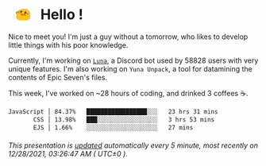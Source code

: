 <h1>   <img src="./spoink.gif" style="vertical-align:middle;" width="30px">   Hello ! </h1>

Nice to meet you! I'm just a guy without a tomorrow, who likes to develop little things with his poor knowledge.

Currently, I'm working on <a href='https://github.com/Asgarrrr/Luna'>`Luna`</a>, a Discord bot used by 58828 users with very unique features. I'm also working on `Yuna Unpack`, a tool for datamining the contents of Epic Seven's files.

This week, I've worked on ~28 hours of coding, and drinked 3 coffees ☕.

```
JavaScript │ 84.37%   █████████████████░░░   23 hrs 31 mins
       CSS │ 13.98%   ███░░░░░░░░░░░░░░░░░   3 hrs 53 mins
       EJS │ 1.66%    ░░░░░░░░░░░░░░░░░░░░   27 mins
```

###### This presentation is [updated](https://github.com/Asgarrrr) automatically every 5 minute, most recently on 12/28/2021, 03:26:47 AM ( UTC±0 ).